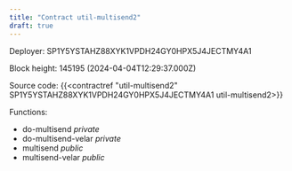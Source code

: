 ```yaml
---
title: "Contract util-multisend2"
draft: true
---
```

Deployer: SP1Y5YSTAHZ88XYK1VPDH24GY0HPX5J4JECTMY4A1


 



Block height: 145195 (2024-04-04T12:29:37.000Z)

Source code: {{<contractref "util-multisend2" SP1Y5YSTAHZ88XYK1VPDH24GY0HPX5J4JECTMY4A1 util-multisend2>}}

Functions:

* do-multisend _private_
* do-multisend-velar _private_
* multisend _public_
* multisend-velar _public_
